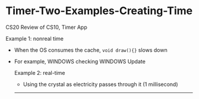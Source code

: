 # Timer-Two-Examples-Creating-Time
CS20 Review of CS10, Timer App

Example 1: nonreal time
- When the OS consumes the cache, ```void draw(){}``` slows down
- For example, WINDOWS checking WINDOWS Update

  Example 2: real-time
  - Using the crystal as electricity passes through it (1 millisecond)
 
  ---
  
